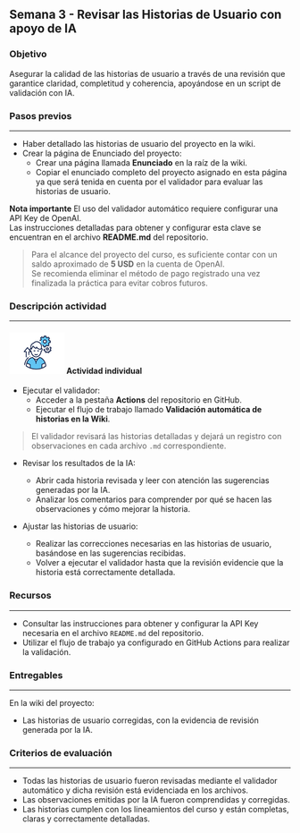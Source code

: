 ## Semana 3 - Revisar las Historias de Usuario con apoyo de IA

### Objetivo

Asegurar la calidad de las historias de usuario a través de una revisión que garantice claridad, completitud y coherencia, apoyándose en un script de validación con IA.

### Pasos previos

---
* Haber detallado las historias de usuario del proyecto en la wiki.
* Crear la página de Enunciado del proyecto:
  * Crear una página llamada **Enunciado** en la raíz de la wiki.
  * Copiar el enunciado completo del proyecto asignado en esta página ya que será tenida en cuenta por el validador para evaluar las historias de usuario.

**Nota importante**
El uso del validador automático requiere configurar una API Key de OpenAI.  
Las instrucciones detalladas para obtener y configurar esta clave se encuentran en el archivo **README.md** del repositorio.

> Para el alcance del proyecto del curso, es suficiente contar con un saldo aproximado de **5 USD** en la cuenta de OpenAI.  
> Se recomienda eliminar el método de pago registrado una vez finalizada la práctica para evitar cobros futuros.


### Descripción actividad

---

#### ![](./../../assets/images/individuo.png) Actividad individual

* Ejecutar el validador:
  * Acceder a la pestaña **Actions** del repositorio en GitHub.
  * Ejecutar el flujo de trabajo llamado **Validación automática de historias en la Wiki**.
> El validador revisará las historias detalladas y dejará un registro con observaciones en cada archivo `.md` correspondiente.

* Revisar los resultados de la IA:
  * Abrir cada historia revisada y leer con atención las sugerencias generadas por la IA.
  * Analizar los comentarios para comprender por qué se hacen las observaciones y cómo mejorar la historia.

* Ajustar las historias de usuario:
  * Realizar las correcciones necesarias en las historias de usuario, basándose en las sugerencias recibidas.
  * Volver a ejecutar el validador hasta que la revisión evidencie que la historia está correctamente detallada.

### Recursos

---
* Consultar las instrucciones para obtener y configurar la API Key necesaria en el archivo `README.md`  del repositorio.
* Utilizar el flujo de trabajo ya configurado en GitHub Actions para realizar la validación.

### Entregables

---

En la wiki del proyecto:
* Las historias de usuario corregidas, con la evidencia de revisión generada por la IA.

### Criterios de evaluación

---

* Todas las historias de usuario fueron revisadas mediante el validador automático y dicha revisión está evidenciada en los archivos.
* Las observaciones emitidas por la IA fueron comprendidas y corregidas.
* Las historias cumplen con los lineamientos del curso y están completas, claras y correctamente detalladas.
